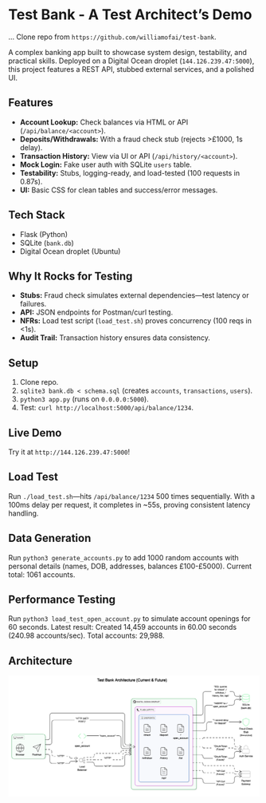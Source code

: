 # Test Bank - A Test Architect’s Demo
...
Clone repo from `https://github.com/williamofai/test-bank`.

A complex banking app built to showcase system design, testability, and practical skills. Deployed on a Digital Ocean droplet (`144.126.239.47:5000`), this project features a REST API, stubbed external services, and a polished UI.

## Features
- **Account Lookup:** Check balances via HTML or API (`/api/balance/<account>`).
- **Deposits/Withdrawals:** With a fraud check stub (rejects >£1000, 1s delay).
- **Transaction History:** View via UI or API (`/api/history/<account>`).
- **Mock Login:** Fake user auth with SQLite `users` table.
- **Testability:** Stubs, logging-ready, and load-tested (100 requests in 0.87s).
- **UI:** Basic CSS for clean tables and success/error messages.

## Tech Stack
- Flask (Python)
- SQLite (`bank.db`)
- Digital Ocean droplet (Ubuntu)

## Why It Rocks for Testing
- **Stubs:** Fraud check simulates external dependencies—test latency or failures.
- **API:** JSON endpoints for Postman/curl testing.
- **NFRs:** Load test script (`load_test.sh`) proves concurrency (100 reqs in <1s).
- **Audit Trail:** Transaction history ensures data consistency.

## Setup
1. Clone repo.
2. `sqlite3 bank.db < schema.sql` (creates `accounts`, `transactions`, `users`).
3. `python3 app.py` (runs on `0.0.0.0:5000`).
4. Test: `curl http://localhost:5000/api/balance/1234`.

## Live Demo
Try it at `http://144.126.239.47:5000`!

## Load Test
Run `./load_test.sh`—hits `/api/balance/1234` 500 times sequentially. With a 100ms delay per request, it completes in ~55s, proving consistent latency handling.

## Data Generation
Run `python3 generate_accounts.py` to add 1000 random accounts with personal details (names, DOB, addresses, balances £100-£5000). Current total: 1061 accounts.

## Performance Testing
Run `python3 load_test_open_account.py` to simulate account openings for 60 seconds. Latest result: Created 14,459 accounts in 60.00 seconds (240.98 accounts/sec). Total accounts: 29,988.

## Architecture
![Test Bank Architecture](test-bank-architecture.png)
